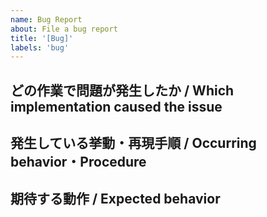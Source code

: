 ```yaml
---
name: Bug Report
about: File a bug report
title: '[Bug]'
labels: 'bug'
---
```


## どの作業で問題が発生したか / Which implementation caused the issue

## 発生している挙動・再現手順 / Occurring behavior・Procedure

## 期待する動作 / Expected behavior

